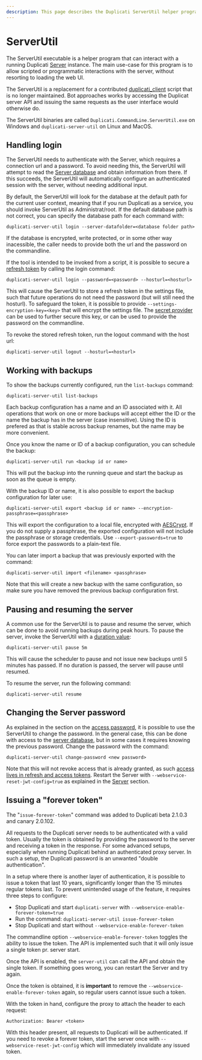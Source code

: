 ```yaml
---
description: This page describes the Duplicati ServerUtil helper program
---
```


# ServerUtil

The ServerUtil executable is a helper program that can interact with a running Duplicati [Server](../server.md) instance. The main use-case for this program is to allow scripted or programmatic interactions with the server, without resorting to loading the web UI.

The ServerUtil is a replacement for a contributed [duplicati\_client](https://github.com/Pectojin/duplicati-client) script that is no longer maintained. Bot approaches works by accessing the Duplicat server API and issuing the same requests as the user interface would otherwise do.

The ServerUtil binaries are called `Duplicati.CommandLine.ServerUtil.exe` on Windows and `duplicati-server-util` on Linux and MacOS.

## Handling login

The ServerUtil needs to authenticate with the Server, which requires a connection url and a password. To avoid needing this, the ServerUtil will attempt to read the [Server database](../../detailed-descriptions/the-server-database.md) and obtain information from there. If this succeeds, the ServerUtil will automatically configure an authenticated session with the server, without needing additional input.&#x20;

By default, the ServerUtil will look for the database at the default path for the current user context, meaning that if you run Duplicati as a service, you should invoke ServerUtil as Administrat/root. If the default database path is not correct, you can specify the database path for each command with:

```
duplicati-server-util login --server-datafolder=<database folder path>
```

If the database is encrypted, write protected, or in some other way inacessible, the caller needs to provide both the url and the password on the commandline.

If the tool is intended to be invoked from a script, it is possible to secure a [refresh token](../../technical-details/server-authentication-model.md) by calling the login command:

```
duplicati-server-util login --password=<password> --hosturl=<hosturl>
```

This will cause the ServerUtil to store a refresh token in the settings file, such that future operations do not need the password (but will still need the hosturl). To safeguard the token, it is possible to provide `--settings-encryption-key=<key>` that will encrypt the settings file. The [secret provider](../../detailed-descriptions/using-the-secret-provider/) can be used to further secure this key, or can be used to provide the password on the commandline.

To revoke the stored refresh token, run the logout command with the host url:

```
duplicati-server-util logout --hosturl=<hosturl>
```

## Working with backups

To show the backups currently configured, run the `list-backups` command:

```
duplicati-server-util list-backups
```

Each backup configuration has a name and an ID associated with it. All operations that work on one or more backups will accept either the ID or the name the backup has in the server (case insensitive). Using the ID is prefered as that is stable across backup renames, but the name may be more convenient.

Once you know the name or ID of a backup configuration, you can schedule the backup:

```
duplicati-server-util run <backup id or name>
```

This will put the backup into the running queue and start the backup as soon as the queue is empty.

With the backup ID or name, it is also possible to export the backup configuration for later use:

```
duplicati-server-util export <backup id or name> --encryption-passphrase=<passphrase>
```

This will export the configuration to a local file, encrypted with [AESCrypt](sharpaescrypt.md). If you do not supply a passphrase, the exported configuration will not include the passphrase or storage credentials. Use `--export-passwords=true` to force export the passwords to a plain-text file.

You can later import a backup that was previously exported with the command:

```
duplicati-server-util import <filename> <passphrase>
```

Note that this will create a new backup with the same configuration, so make sure you have removed the previous backup configuration first.

## Pausing and resuming the server

A common use for the ServerUtil is to pause and resume the server, which can be done to avoid running backups during peak hours. To pause the server, invoke the ServerUtil with a [duration value](../../technical-details/option-formats.md#timespans-timestamps-and-durations):

```
duplicati-server-util pause 5m
```

This will cause the scheduler to pause and not issue new backups until 5 minutes has passed. If no duration is passed, the server will pause until resumed.

To resume the server, run the following command:

```
duplicati-server-util resume
```

## Changing the Server password

As explained in the section on the [access password](../../detailed-descriptions/duplicati-access-password.md), it is possible to use the ServerUtil to change the password. In the general case, this can be done with access to the [server database](../../detailed-descriptions/the-server-database.md), but in some cases it requires knowing the previous password. Change the password with the command:

```
duplicati-server-util change-password <new password>
```

Note that this will not revoke access that is already granted, as such [access lives in refresh and access tokens](../../technical-details/server-authentication-model.md). Restart the Server with `--webservice-reset-jwt-config=true` as explained in the [Server](../server.md#configuring-the-server-password) section.

## Issuing a "forever token"

The "`issue-forever-token`" command was added to Duplicati beta 2.1.0.3 and canary 2.0.102.

All requests to the Duplicati server needs to be authenticated with a valid token. Usually the token is obtained by providing the password to the server and receiving a token in the response. For some advanced setups, especially when running Duplicati behind an authenticated proxy server. In such a setup, the Duplicati password is an unwanted "double authentication".

In a setup where there is another layer of authentication, it is possible to issue a token that last 10 years, significantly longer than the 15 minutes regular tokens last. To prevent unintended usage of the feature, it requires three steps to configure:

* Stop Duplicati and start `duplicati-server` with `--webservice-enable-forever-token=true`
* Run the command: `duplicati-server-util issue-forever-token`
* Stop Duplicati and start without `--webservice-enable-forever-token`

The commandline option `--webservice-enable-forever-token` toggles the ability to issue the token. The API is implemented such that it will only issue a single token pr. server start.

Once the API is enabled, the `server-util` can call the API and obtain the single token. If something goes wrong, you can restart the Server and try again.

Once the token is obtained, it is **important** to remove the `--webservice-enable-forever-token` again, so regular users cannot issue such a token.

With the token in hand, configure the proxy to attach the header to each request:

```
Authorization: Bearer <token>
```

With this header present, all requests to Duplicati will be authenticated. If you need to revoke a forever token, start the server once with `--webservice-reset-jwt-config` which will immediately invalidate any issued token.

